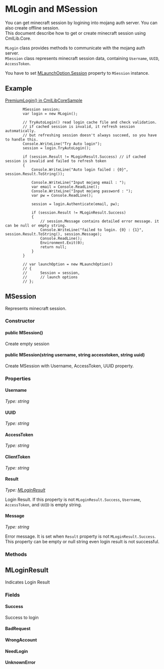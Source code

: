 # MLogin and MSession
You can get minecraft session by logining into mojang auth server. You can also create offline session.  
This document describe how to get or create minecraft session using CmlLib.Core. 

`MLogin` class provides methods to communicate with the mojang auth server.  
`MSession` class represents minecraft session data, containing `Username`, `UUID`, `AccessToken`. 

You have to set [MLaunchOption.Session](https://github.com/AlphaBs/CmlLib.Core/wiki/MLaunchOption#session) property to `MSession` instance.

## Example

[PremiumLogin() in CmlLibCoreSample](https://github.com/AlphaBs/CmlLib.Core/blob/master/CmlLibCoreSample/Program.cs)

            MSession session;
            var login = new MLogin();

            // TryAutoLogin() read login cache file and check validation.
            // if cached session is invalid, it refresh session automatically.
            // but refreshing session doesn't always succeed, so you have to handle this.
            Console.WriteLine("Try Auto login");
            session = login.TryAutoLogin();

            if (session.Result != MLoginResult.Success) // if cached session is invalid and failed to refresh token
            {
                Console.WriteLine("Auto login failed : {0}", session.Result.ToString());

                Console.WriteLine("Input mojang email : ");
                var email = Console.ReadLine();
                Console.WriteLine("Input mojang password : ");
                var pw = Console.ReadLine();

                session = login.Authenticate(email, pw);

                if (session.Result != MLoginResult.Success)
                {
                    // session.Message contains detailed error message. it can be null or empty string.
                    Console.WriteLine("failed to login. {0} : {1}", session.Result.ToString(), session.Message);
                    Console.ReadLine();
                    Environment.Exit(0);
                    return null;
                }
            }

            // var launchOption = new MLaunchOption()
            // {
            //      Session = session,
            //      // launch options
            // };

## MSession

Represents minecraft session. 

### Constructor

#### public MSession()

Create empty session

#### public MSession(string username, string accesstoken, string uuid)

Create MSession with Username, AccessToken, UUID property.

### Properties

#### Username
*Type: string*

#### UUID
*Type: string*

#### AccessToken
*Type: string*

#### ClientToken
*Type: string*

#### Result
*Type: [MLoginResult](#MLoginResult)*

Login Result. If this property is not `MLoginResult.Success`, `Username`, `AccessToken`, and `UUID` is empty string.

#### Message
*Type: string*

Error message. It is set when `Result` property is not `MLoginResult.Success`. This property can be empty or null string even login result is not successful.

### Methods


## MLoginResult

Indicates Login Result

### Fields

#### Success

Success to login

#### BadRequest

#### WrongAccount

#### NeedLogin

#### UnknownError

